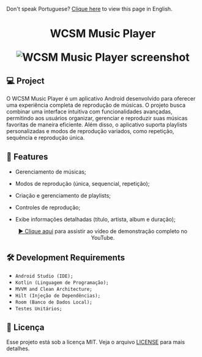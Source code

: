Don't speak Portuguese? [Clique here](./README.md) to view this page in English.

<h1 align="center">
  <p align="center">WCSM Music Player</p>

<img
src="./screenshot.png"
alt="WCSM Music Player screenshot"
/>

</h1>

## 💻 Project

O WCSM Music Player é um aplicativo Android desenvolvido para oferecer uma experiência completa de reprodução de músicas. O projeto busca combinar uma interface intuitiva com funcionalidades avançadas, permitindo aos usuários organizar, gerenciar e reproduzir suas músicas favoritas de maneira eficiente. Além disso, o aplicativo suporta playlists personalizadas e modos de reprodução variados, como repetição, sequência e reprodução única.

## 🚀 Features

- Gerenciamento de músicas;

- Modos de reprodução (única, sequencial, repetição);

- Criação e gerenciamento de playlists;

- Controles de reprodução;

- Exibe informações detalhadas (título, artista, album e duração);

<div align="center">

[▶️ Clique aqui](https://www.youtube.com/shorts/7P0CfRn-X9w) para assistir ao vídeo de demonstração completo no YouTube.

</div>

## 🛠️ Development Requirements

- `Android Studio (IDE);`
- `Kotlin (Linguagem de Programação);`
- `MVVM and Clean Architecture;`
- `Hilt (Injeção de Dependências);`
- `Room (Banco de Dados Local);`
- `Testes Unitários;`

## 📄 Licença

Esse projeto está sob a licença MIT. Veja o arquivo [LICENSE](./license) para mais detalhes.

<br />
